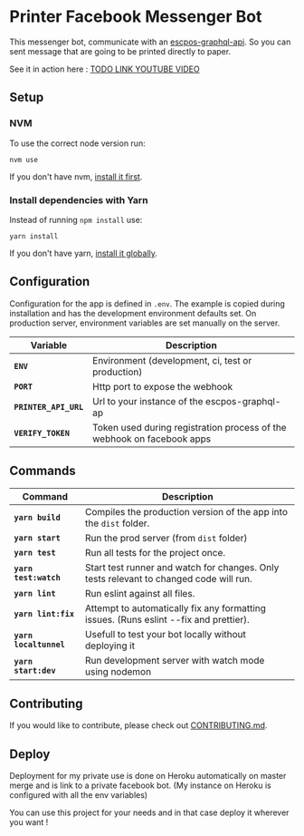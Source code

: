 # Printer Facebook Messenger Bot

This messenger bot, communicate with an [escpos-graphql-api](https://www.github.com/MLKiiwy/escpos-graphql-api).
So you can sent message that are going to be printed directly to paper.

See it in action here : [TODO LINK YOUTUBE VIDEO](http://www.youtube.com)

## Setup

### NVM

To use the correct node version run:

```
nvm use
```

If you don't have nvm, [install it first](https://github.com/creationix/nvm).

### Install dependencies with Yarn

Instead of running `npm install` use:

```
yarn install
```

If you don't have yarn, [install it globally](https://yarnpkg.com/en/).

## Configuration

Configuration for the app is defined in `.env`. The example is copied during installation and has the development environment defaults set.
On production server, environment variables are set manually on the server.

| Variable              | Description                                                                            |
| --------------------- | -------------------------------------------------------------------------------------- |
| **`ENV`**             | Environment (development, ci, test or production)                                      |
| **`PORT`**            | Http port to expose the webhook                                                        |
| **`PRINTER_API_URL`** | Url to your instance of the escpos-graphql-ap                                          |
| **`VERIFY_TOKEN`**    | Token used during registration process of the webhook on facebook apps                 |

## Commands

| Command               | Description                                                                            |
| --------------------- | -------------------------------------------------------------------------------------- |
| **`yarn build`**      | Compiles the production version of the app into the `dist` folder.                     |
| **`yarn start`**      | Run the prod server (from `dist` folder)                                               |
| **`yarn test`**       | Run all tests for the project once.                                                    |
| **`yarn test:watch`** | Start test runner and watch for changes. Only tests relevant to changed code will run. |
| **`yarn lint`**       | Run eslint against all files.                                                          |
| **`yarn lint:fix`**   | Attempt to automatically fix any formatting issues. (Runs eslint --fix and prettier).  |
| **`yarn localtunnel`**| Usefull to test your bot locally without deploying it                                  |
| **`yarn start:dev`**  | Run development server with watch mode using nodemon                                   |

## Contributing

If you would like to contribute, please check out [CONTRIBUTING.md](.github/CONTRIBUTING.md).

## Deploy

Deployment for my private use is done on Heroku automatically on master merge and is link to a private facebook bot.
(My instance on Heroku is configured with all the env variables)

You can use this project for your needs and in that case deploy it wherever you want !
